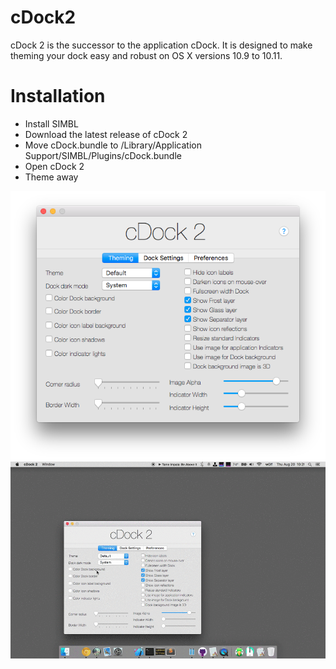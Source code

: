 # cDock2

cDock 2 is the successor to the application cDock. It is designed to make theming your dock easy and robust on OS X versions 10.9 to 10.11.

# Installation

- Install SIMBL
- Download the latest release of cDock 2
- Move cDock.bundle to /Library/Application Support/SIMBL/Plugins/cDock.bundle
- Open cDock 2
- Theme away

![Preview](preview.png)
![Preview](preview.gif)